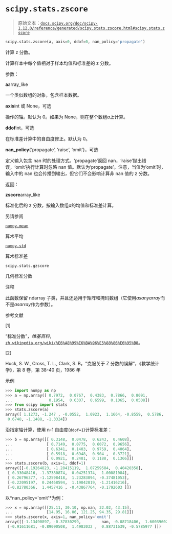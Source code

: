 # `scipy.stats.zscore`

> 原始文本：[`docs.scipy.org/doc/scipy-1.12.0/reference/generated/scipy.stats.zscore.html#scipy.stats.zscore`](https://docs.scipy.org/doc/scipy-1.12.0/reference/generated/scipy.stats.zscore.html#scipy.stats.zscore)

```py
scipy.stats.zscore(a, axis=0, ddof=0, nan_policy='propagate')
```

计算 z 分数。

计算样本中每个值相对于样本均值和标准差的 z 分数。

参数：

**a**array_like

一个类似数组的对象，包含样本数据。

**axis**int 或 None，可选

操作的轴。默认为 0。如果为 None，则在整个数组*a*上计算。

**ddof**int，可选

在标准差计算中的自由度修正。默认为 0。

**nan_policy**{‘propagate’, ‘raise’, ‘omit’}，可选

定义输入包含 nan 时的处理方式。‘propagate’返回 nan，‘raise’抛出错误，‘omit’执行计算时忽略 nan 值。默认为‘propagate’。注意，当值为‘omit’时，输入中的 nan 也会传播到输出，但它们不会影响计算非 nan 值的 z 分数。

返回：

**zscore**array_like

标准化后的 z 分数，按输入数组*a*的均值和标准差计算。

另请参阅

[`numpy.mean`](https://numpy.org/devdocs/reference/generated/numpy.mean.html#numpy.mean "(in NumPy v2.0.dev0)")

算术平均

[`numpy.std`](https://numpy.org/devdocs/reference/generated/numpy.std.html#numpy.std "(in NumPy v2.0.dev0)")

算术标准差

`scipy.stats.gzscore`

几何标准分数

注释

此函数保留 ndarray 子类，并且还适用于矩阵和掩码数组（它使用*asanyarray*而不是*asarray*作为参数）。

参考文献

[1]

“标准分数”，*维基百科*，[`zh.wikipedia.org/wiki/%E6%A8%99%E6%BA%96%E5%88%86%E6%95%B8`](https://zh.wikipedia.org/wiki/%E6%A8%99%E6%BA%96%E5%88%86%E6%95%B8)。

[2]

Huck, S. W., Cross, T. L., Clark, S. B，“克服关于 Z 分数的误解”，《教学统计学》，第 8 卷，第 38-40 页，1986 年

示例

```py
>>> import numpy as np
>>> a = np.array([ 0.7972,  0.0767,  0.4383,  0.7866,  0.8091,
...                0.1954,  0.6307,  0.6599,  0.1065,  0.0508])
>>> from scipy import stats
>>> stats.zscore(a)
array([ 1.1273, -1.247 , -0.0552,  1.0923,  1.1664, -0.8559,  0.5786,
 0.6748, -1.1488, -1.3324]) 
```

沿指定轴计算，使用 n-1 自由度(`ddof=1`)计算标准差：

```py
>>> b = np.array([[ 0.3148,  0.0478,  0.6243,  0.4608],
...               [ 0.7149,  0.0775,  0.6072,  0.9656],
...               [ 0.6341,  0.1403,  0.9759,  0.4064],
...               [ 0.5918,  0.6948,  0.904 ,  0.3721],
...               [ 0.0921,  0.2481,  0.1188,  0.1366]])
>>> stats.zscore(b, axis=1, ddof=1)
array([[-0.19264823, -1.28415119,  1.07259584,  0.40420358],
 [ 0.33048416, -1.37380874,  0.04251374,  1.00081084],
 [ 0.26796377, -1.12598418,  1.23283094, -0.37481053],
 [-0.22095197,  0.24468594,  1.19042819, -1.21416216],
 [-0.82780366,  1.4457416 , -0.43867764, -0.1792603 ]]) 
```

以*nan_policy='omit'*为例：

```py
>>> x = np.array([[25.11, 30.10, np.nan, 32.02, 43.15],
...               [14.95, 16.06, 121.25, 94.35, 29.81]])
>>> stats.zscore(x, axis=1, nan_policy='omit')
array([[-1.13490897, -0.37830299,         nan, -0.08718406,  1.60039602],
 [-0.91611681, -0.89090508,  1.4983032 ,  0.88731639, -0.5785977 ]]) 
```
